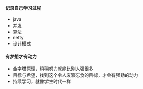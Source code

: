 
#### 记录自己学习过程
- java
- 并发
- 算法
- netty
- 设计模式

#### 有梦想才有动力

- 金字塔原理，稍稍努力就能比别人强很多
- 目标与希望，找到这个令人废寝忘食的目标，才会有强劲的动力
- 持续学习，就像学生时代一样
